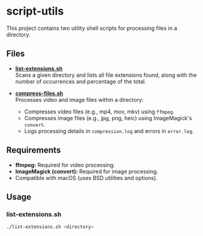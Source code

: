 # script-utils

This project contains two utility shell scripts for processing files in a directory.

## Files

- **[list-extensions.sh](list-extensions.sh)**  
  Scans a given directory and lists all file extensions found, along with the number of occurrences and percentage of the total.
  
- **[compress-files.sh](compress-files.sh)**  
  Processes video and image files within a directory:
  - Compresses video files (e.g., mp4, mov, mkv) using `ffmpeg`.
  - Compresses image files (e.g., jpg, png, heic) using ImageMagick's `convert`.
  - Logs processing details in `compression.log` and errors in `error.log`.

## Requirements

- **ffmpeg:** Required for video processing.
- **ImageMagick (convert):** Required for image processing.
- Compatible with macOS (uses BSD utilities and options).

## Usage

### list-extensions.sh
```sh
./list-extensions.sh <directory>
